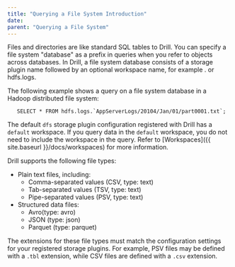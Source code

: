 ```yaml
---
title: "Querying a File System Introduction"
date: 
parent: "Querying a File System"
---
```

Files and directories are like standard SQL tables to Drill. You can specify a
file system "database" as a prefix in queries when you refer to objects across
databases. In Drill, a file system database consists of a storage plugin name
followed by an optional workspace name, for example <storage
plugin>.<workspace> or hdfs.logs.

The following example shows a query on a file system database in a Hadoop
distributed file system:

       SELECT * FROM hdfs.logs.`AppServerLogs/20104/Jan/01/part0001.txt`;

The default `dfs` storage plugin configuration registered with Drill has a
`default` workspace. If you query data in the `default` workspace, you do not
need to include the workspace in the query. Refer to
[Workspaces]({{ site.baseurl }}/docs/workspaces) for
more information.

Drill supports the following file types:

  * Plain text files, including:
    * Comma-separated values (CSV, type: text)
    * Tab-separated values (TSV, type: text)
    * Pipe-separated values (PSV, type: text)
  * Structured data files:
    * Avro(type: avro)
    * JSON (type: json)
    * Parquet (type: parquet)

The extensions for these file types must match the configuration settings for
your registered storage plugins. For example, PSV files may be defined with a
`.tbl` extension, while CSV files are defined with a `.csv` extension.
